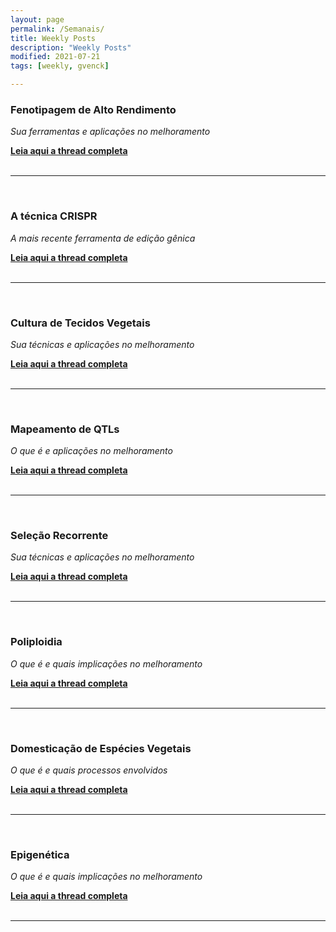 ```yaml
---
layout: page
permalink: /Semanais/
title: Weekly Posts
description: "Weekly Posts"
modified: 2021-07-21
tags: [weekly, gvenck]

---
```



### Fenotipagem de Alto Rendimento
*Sua ferramentas e aplicações no melhoramento*

[**Leia aqui a thread completa**](https://threadreaderapp.com/thread/1399384916165541899.html)  
<br>

<center><hr></center>

<br>

### A técnica CRISPR
*A mais recente ferramenta de edição gênica*

[**Leia aqui a thread completa**](https://threadreaderapp.com/thread/1401916047121338375.html)  
<br>

<center><hr></center>

<br>

### Cultura de Tecidos Vegetais
*Sua técnicas e aplicações no melhoramento*

[**Leia aqui a thread completa**](https://threadreaderapp.com/thread/1404447707608014853.html)  
<br>

<center><hr></center>

<br>

### Mapeamento de QTLs
*O que é e aplicações no melhoramento*

[**Leia aqui a thread completa**](https://threadreaderapp.com/thread/1417908063101726725.html)  
<br>

<center><hr></center>

<br>

### Seleção Recorrente
*Sua técnicas e aplicações no melhoramento*

[**Leia aqui a thread completa**](https://threadreaderapp.com/thread/1409561390994575363.html)  
<br>

<center><hr></center>

<br>

### Poliploidia
*O que é e quais implicações no melhoramento*

[**Leia aqui a thread completa**](https://threadreaderapp.com/thread/1412139297222926338.html)  
<br>

<center><hr></center>

<br>

### Domesticação de Espécies Vegetais
*O que é e quais processos envolvidos*

[**Leia aqui a thread completa**](https://threadreaderapp.com/thread/1414641348892823558.html)  
<br>

<center><hr></center>

<br>

### Epigenética
*O que é e quais implicações no melhoramento*

[**Leia aqui a thread completa**](https://threadreaderapp.com/thread/1417535964377931776.html)  
<br>

<center><hr></center>

<br>

